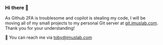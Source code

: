 ### Hi there 👋

As Github 2FA is troublesome and copilot is stealing my code, I will be moving all of my small projects to my personal Git server at [git.imuslab.com](https://git.imuslab.com/). Thank you for your understanding!

💬 You can reach me via [toby@imuslab.com](mailto:toby@imuslab.com) 



<!--
**tobychui/tobychui** is a ✨ _special_ ✨ repository because its `README.md` (this file) appears on your GitHub profile.

Here are some ideas to get you started:

- 🔭 I’m currently working on ...
- 🌱 I’m currently learning ...
- 👯 I’m looking to collaborate on ...
- 🤔 I’m looking for help with ...
- 💬 Ask me about ...
- 📫 How to reach me: ...
- 😄 Pronouns: ...
- ⚡ Fun fact: ...
-->
